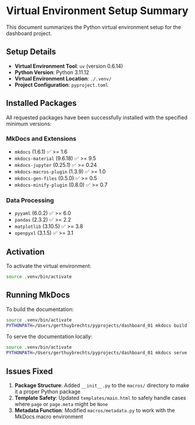 # Virtual Environment Setup Summary

This document summarizes the Python virtual environment setup for the dashboard project.

## Setup Details

- **Virtual Environment Tool**: `uv` (version 0.6.14)
- **Python Version**: Python 3.11.12
- **Virtual Environment Location**: `./.venv/`
- **Project Configuration**: `pyproject.toml`

## Installed Packages

All requested packages have been successfully installed with the specified minimum versions:

### MkDocs and Extensions
- `mkdocs` (1.6.1) ✅ >= 1.6
- `mkdocs-material` (9.6.18) ✅ >= 9.5
- `mkdocs-jupyter` (0.25.1) ✅ >= 0.24
- `mkdocs-macros-plugin` (1.3.9) ✅ >= 1.0
- `mkdocs-gen-files` (0.5.0) ✅ >= 0.5
- `mkdocs-minify-plugin` (0.8.0) ✅ >= 0.7

### Data Processing
- `pyyaml` (6.0.2) ✅ >= 6.0
- `pandas` (2.3.2) ✅ >= 2.2
- `matplotlib` (3.10.5) ✅ >= 3.8
- `openpyxl` (3.1.5) ✅ >= 3.1

## Activation

To activate the virtual environment:

```bash
source .venv/bin/activate
```

## Running MkDocs

To build the documentation:
```bash
source .venv/bin/activate
PYTHONPATH=/Users/gerthuybrechts/pyprojects/dashboard_01 mkdocs build
```

To serve the documentation locally:
```bash
source .venv/bin/activate
PYTHONPATH=/Users/gerthuybrechts/pyprojects/dashboard_01 mkdocs serve
```

## Issues Fixed

1. **Package Structure**: Added `__init__.py` to the `macros/` directory to make it a proper Python package
2. **Template Safety**: Updated `templates/main.html` to safely handle cases where `page` or `page.meta` might be `None`
3. **Metadata Function**: Modified `macros/metadata.py` to work with the MkDocs macro environment

